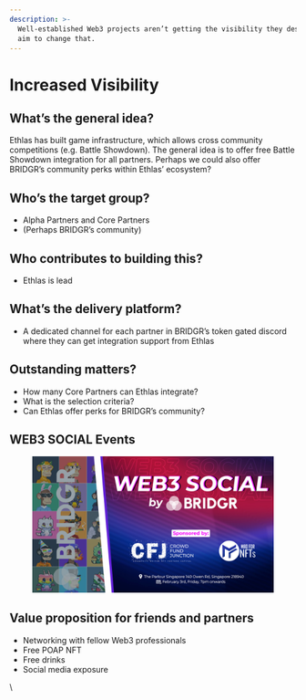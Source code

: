 ```yaml
---
description: >-
  Well-established Web3 projects aren’t getting the visibility they deserve. We
  aim to change that.
---
```


# Increased Visibility

## What’s the general idea?

Ethlas has built game infrastructure, which allows cross community competitions (e.g. Battle Showdown). The general idea is to offer free Battle Showdown integration for all partners. Perhaps we could also offer BRIDGR’s community perks within Ethlas’ ecosystem?

## Who’s the target group?

* Alpha Partners and Core Partners
* (Perhaps BRIDGR’s community)

## Who contributes to building this?

* Ethlas is lead

## What’s the delivery platform?

* A dedicated channel for each partner in BRIDGR’s token gated discord where they can get integration support from Ethlas&#x20;

## Outstanding matters?

* How many Core Partners can Ethlas integrate?
* What is the selection criteria?
* Can Ethlas offer perks for BRIDGR’s community?

## WEB3 SOCIAL Events

<figure><img src="../../.gitbook/assets/bridgr-1920.jpg" alt=""><figcaption></figcaption></figure>

## Value proposition for friends and partners

* Networking with fellow Web3 professionals
* Free POAP NFT
* Free drinks
* Social media exposure

\
